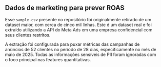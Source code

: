 ## Dados de marketing para prever ROAS

Esse `sample.csv` presente no repositório foi originalmente retirado de um dataset maior, com cerca de cinco mil linhas. Este é um dataset real e foi extraído utilizando a API do Meta Ads em uma empresa confidencial com seus clientes restritos.

A extração foi configurada para puxar métricas das campanhas de anúncios de 52 clientes no período de 28 dias, especificamente no mês de maio de 2025. Todas as informações sensíveis de PII foram ignoradas com o foco principal nas features quantitativas.
